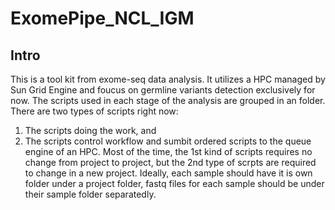 ExomePipe_NCL_IGM
=================

Intro
-----------------

This is a tool kit from exome-seq data analysis. It utilizes a HPC managed by Sun Grid Engine and foucus on germline variants detection exclusively for now. The scripts used in each stage of the analysis are grouped in an folder. There are two types of scripts right now:
1. The scripts doing the work, and
2. The scripts control workflow and sumbit ordered scripts to the queue engine of an HPC.
Most of the time, the 1st kind of scripts requires no change from project to project, but the 2nd type of scrpts are required to change in a new project.
Ideally, each sample should have it is own folder under a project folder, fastq files for each sample should be under their sample folder separatedly. 


